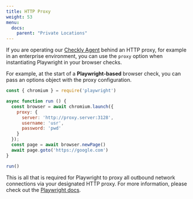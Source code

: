 ```yaml
---
title: HTTP Proxy
weight: 53
menu:
  docs:
    parent: "Private Locations"
---
```


If you are operating our [Checkly Agent](/docs/private-locations/private-locations-getting-started/) behind an HTTP proxy, for example in an enterprise environment, you can use the `proxy` option when instantiating Playwright in your browser checks.

For example, at the start of a **Playwright-based** browser check, you can pass an options object with the proxy configuration.

```javascript
const { chromium } = require('playwright')

async function run () {
  const browser = await chromium.launch({
    proxy: {
      server: 'http://proxy.server:3128',
      username: 'usr',
      password: 'pwd'
    }
  });
  const page = await browser.newPage()
  await page.goto('https://google.com')
}

run()
```

This is all that is required for Playwright to proxy all outbound network connections via your designated HTTP proxy. For more information, please check out the [Playwright docs](https://playwright.dev/docs/network#http-proxy).
